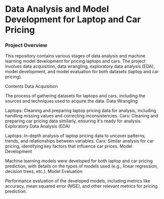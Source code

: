 # Data Analysis and Model Development for Laptop and Car Pricing

### Project Overview
This repository contains various stages of data analysis and machine learning model development for pricing laptops and cars. The project involves data acquisition, data wrangling, exploratory data analysis (EDA), model development, and model evaluation for both datasets (laptop and car pricing).

Contents
Data Acquisition

The process of gathering datasets for laptops and cars, including the sources and techniques used to acquire the data.
Data Wrangling

Laptops:
Cleaning and preparing laptop pricing data for analysis, including handling missing values and correcting inconsistencies.
Cars:
Cleaning and preparing car pricing data similarly, ensuring it's ready for analysis.
Exploratory Data Analysis (EDA)

Laptops:
In-depth analysis of laptop pricing data to uncover patterns, trends, and relationships between variables.
Cars:
Similar analysis for car pricing, identifying key factors that influence car prices.
Model Development

Machine learning models were developed for both laptop and car pricing prediction, with details on the types of models used (e.g., linear regression, decision trees, etc.).
Model Evaluation

Performance evaluation of the developed models, including metrics like accuracy, mean squared error (MSE), and other relevant metrics for pricing prediction.
